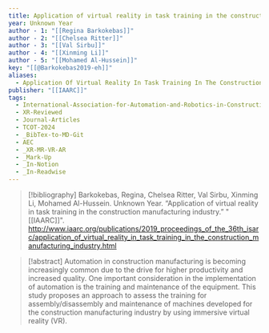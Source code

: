 ```yaml
---
title: Application of virtual reality in task training in the construction manufacturing industry
year: Unknown Year
author - 1: "[[Regina Barkokebas]]"
author - 2: "[[Chelsea Ritter]]"
author - 3: "[[Val Sirbu]]"
author - 4: "[[Xinming Li]]"
author - 5: "[[Mohamed Al-Hussein]]"
key: "[[@Barkokebas2019-eh]]"
aliases:
  - Application Of Virtual Reality In Task Training In The Construction Manufacturing Industry
publisher: "[[IAARC]]"
tags:
  - International-Association-for-Automation-and-Robotics-in-Construction-IAARC
  - XR-Reviewed
  - Journal-Articles
  - TCOT-2024
  - _BibTex-to-MD-Git
  - AEC
  - _XR-MR-VR-AR
  - _Mark-Up
  - _In-Notion
  - _In-Readwise
---
```


> [!bibliography]
> Barkokebas, Regina, Chelsea Ritter, Val Sirbu, Xinming Li, Mohamed Al-Hussein. Unknown Year. “Application of virtual reality in task training in the construction manufacturing industry.” "[[IAARC]]". http://www.iaarc.org/publications/2019_proceedings_of_the_36th_isarc/application_of_virtual_reality_in_task_training_in_the_construction_manufacturing_industry.html

> [!abstract]
> Automation in construction manufacturing is becoming increasingly common due to the drive for higher productivity and increased quality. One important consideration in the implementation of automation is the training and maintenance of the equipment. This study proposes an approach to assess the training for assembly/disassembly and maintenance of machines developed for the construction manufacturing industry by using immersive virtual reality (VR).